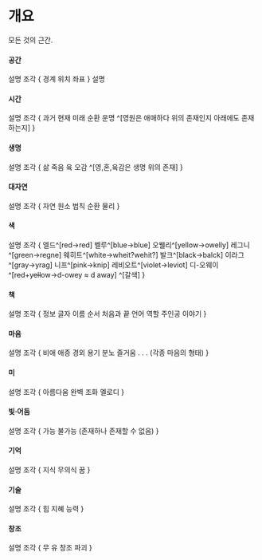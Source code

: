 # 개요
모든 것의 근간.
#### 공간
설명
조각 {
        경계
        위치
        좌표
    }
설명
#### 시간
설명
    조각 {
        과거
        현재
        미래
        순환
        운명
        ^[영원은 애매하다 위의 존재인지 아래에도 존재하는지]
    }
#### 생명
설명
    조각 {
        삶
        죽음
        육
            오감
        ^[영,혼,육감은 생명 위의 존재]
    } 
#### 대자연
설명
    조각 {
        자연
        원소
        법칙
        순환
        물리
    }
​
#### 색
설명
    조각 {
        엘드^[red->red]
        벨루^[blue->blue]
        오웰리^[yellow->owelly]
        레그니^[green->regne]
        웨히트^[white->wheit?wehit?]
        발크^[black->balck]
        이라그^[gray->yrag]
        니프^[pink->knip]
        레비오트^[violet->leviot]
        디-오웨이^[r~~e~~d+y~~ell~~ow->d-owey ≈ d away]
        ^[갈색]
    }
#### 책
설명
    조각 {
        정보
        글자
        이름
        순서
        처음과 끝
        언어
        역할
        주인공
        이야기
    }
#### 마음
설명
    조각 {
        비애
        애증
        경외
        용기
        분노
        즐거움
        . . . (각종 마음의 형태)
    }
#### 미
설명
    조각 {
        아름다움
        완벽
        조화
        멜로디
    }
​
#### 빛·어둠
설명
    조각 {
        가능
        불가능
        (존재하나 존재할 수 없음)
    }
#### 기억
설명
    조각 {
        지식
        무의식
        꿈
    }
#### 기술
설명
    조각 {
        힘
        지혜
        능력
    }
#### 창조
설명
    조각 {
        무
        유
        창조
        파괴
    }